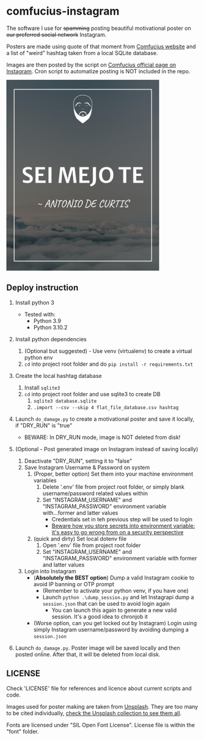# comfucius-instagram

The software I use for ~~spamming~~ posting beautiful motivational poster on ~~our preferred social network~~ Instagram.

Posters are made using quote of that moment from [Comfucius website](https://comfucius.xyz) and a list of "weird" hashtag taken from a local SQLite database.

Images are then posted by the script on [Comfucius official page on Instagram](https://www.instagram.com/comfucius_official/). Cron script to automatize posting is NOT included in the repo.

<img src=".assets/sei-mejo-poster.jpg" width="400">

## Deploy instruction

1. Install python 3
   - Tested with:
     - Python 3.9
     - Python 3.10.2
2. Install python dependencies
   1. (Optional but suggested) - Use venv (virtualenv) to create a virtual python env
   2. `cd` into project root folder and do `pip install -r requirements.txt`
3. Create the local hashtag database
   1. Install `sqlite3`
   2. `cd` into project root folder and use sqlite3 to create DB
      1. `sqlite3 database.sqlite`
      2. `.import --csv --skip 4 flat_file_database.csv hashtag`

4. Launch `do_damage.py` to create a motivational poster and save it locally, if "DRY_RUN" is "true"
   - BEWARE: In DRY_RUN mode, image is NOT deleted from disk!
5. (Optional - Post generated image on Instagram instead of saving locally)
   1. Deactivate "DRY_RUN", setting it to "false"
   2. Save Instagram Username & Password on system
      1. (Proper, better option) Set them into your machine environment variables
           1. Delete '.env' file from project root folder, or simply blank username/password related values within
           2. Set "INSTAGRAM_USERNAME" and "INSTAGRAM_PASSWORD" environment variable with...former and latter values
               - Credentials set in teh previous step will be used to login
               - [Beware how you store secrets into environment variable: it's easy to go wrong from on a security perspective](https://stackoverflow.com/questions/12461484/is-it-secure-to-store-passwords-as-environment-variables-rather-than-as-plain-t)
      2. (quick and dirty) Set local dotenv file
         1. Open '.env' file from project root folder
         2. Set "INSTAGRAM_USERNAME" and "INSTAGRAM_PASSWORD" environment variable with former and latter values
   3. Login into Instagram
      - (**Absolutely the BEST option**) Dump a valid Instagram cookie to avoid IP banning or OTP prompt
         - (Remember to activate your python venv, if you have one)
         - Launch `python .\dump_session.py` and let Instagrapi dump a `session.json` that can be used to avoid login again
           - You can launch this again to generate a new valid session. It's a good idea to chronjob it
      - (Worse option, can you get locked out by Instagram) Login using simply Instagram username/password by avoiding dumping a `session.json`
6. Launch `do_damage.py`. Poster image will be saved locally and then posted online. After that, it will be deleted from local disk.

## LICENSE

Check 'LICENSE' file for references and licence about current scripts and code.

Images used for poster making are taken from [Unsplash](https://unsplash.com). They are too many to be cited individually, [check the Unsplash collection to see them all](https://unsplash.com/it/collezioni/10453773/backgrounds-that-inspired-comfucius).

Fonts are licensed under "SIL Open Font License". License file is within the "font" folder.
